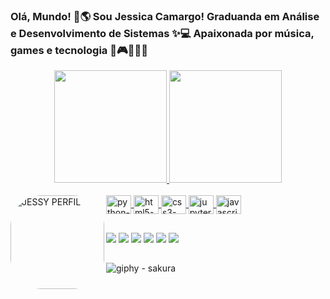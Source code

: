 ### Olá, Mundo! 👋🌎 Sou Jessica Camargo! Graduanda em Análise e Desenvolvimento de Sistemas ✨💻 Apaixonada por música, games e tecnologia 🎸🎮👩🏻‍💻

<div align="center">
  <a href="https://github.com/xJessicaCamargo">
  <img height="180em" src="https://github-readme-stats.vercel.app/api?username=xJessicaCamargo&show_icons=true&theme=outrun&include_all_commits=true&count_private=true"/>
  <img height="180em" src="https://github-readme-stats.vercel.app/api/top-langs/?username=xJessicaCamargo&layout=compact&langs_count=7&theme=dracula"/>
</div>
 
<div style="display: inline_block"><br>
   <img align="left" alt="JESSY PERFIL" height="150" style="border-radius:50px;" 
  src="https://instagram.fbhz2-1.fna.fbcdn.net/v/t51.2885-19/308354189_822515018751049_2353100337429495350_n.jpg?stp=dst-jpg_s150x150&_nc_ht=instagram.fbhz2-1.fna.fbcdn.net&_nc_cat=101&_nc_ohc=n_1i4O8U-6EAX-2RkzY&tn=CzD5dXDfmLH2Q6IO&edm=ACWDqb8BAAAA&ccb=7-5&oh=00_AT9iOy0kSoK1RPnWXbgQDEStUywSKAZRdMZay7KlP6Wp7g&oe=633A23D4&_nc_sid=1527a3">
  
  <img align="center" alt="python-original-JESS" height="30" width="40" src="https://cdn.jsdelivr.net/gh/devicons/devicon/icons/python/python-original.svg">
  <img align="center" alt="html5-plain-wordmark-JESS" height="30" width="40" src="https://cdn.jsdelivr.net/gh/devicons/devicon/icons/html5/html5-plain-wordmark.svg">
  <img align="center" alt="css3-plain-wordmark-JESS" height="30" width="40" src="https://cdn.jsdelivr.net/gh/devicons/devicon/icons/css3/css3-plain-wordmark.svg">
  <img align="center" alt="jupyter-original-wordmark-JESS" height="30" width="40" src="https://cdn.jsdelivr.net/gh/devicons/devicon/icons/jupyter/jupyter-original-wordmark.svg">
  <img align="center" alt="javascript-original-JESS" height="30" width="40" src="https://cdn.jsdelivr.net/gh/devicons/devicon/icons/javascript/javascript-original.svg">
</div>
  
  ##
 
<div> 
  <a href="https://www.linkedin.com/in/jessica-camargo0/" target="_blank"><img src="https://img.shields.io/badge/-LinkedIn-%230077B5?style=for-the-badge&logo=linkedin&logoColor=white" target="_blank"></a> 
  <a href="https://www.instagram.com/jessicabcamargo/" target="_blank"><img src="https://img.shields.io/badge/-Instagram-%23E4405F?style=for-the-badge&logo=instagram&logoColor=white" target="_blank"></a>
 	<a href="https://www.twitch.tv/jessicajonesj" target="_blank"><img src="https://img.shields.io/badge/Twitch-9146FF?style=for-the-badge&logo=twitch&logoColor=white"></a> 
  <a href = "mailto:jessicabcamargo@yahoo.com.br"><img src="https://img.shields.io/badge/-Gmail-%23333?style=for-the-badge&logo=gmail&logoColor=white" target="_blank"></a>
  <a href="https://www.deezer.com/br/profile/2764556482/loved" target="_blank"><img src="https://img.shields.io/badge/Deezer-FEAA2D?style=for-the-badge&logo=deezer&logoColor=white"></a> 
  <a href="https://www.youtube.com/channel/UCVw-xhVDRuwzfqrr_bD84Yg" target="_blank"><img src="https://img.shields.io/badge/YouTube-FF0000?style=for-the-badge&logo=youtube&logoColor=white" target="_blank"></a>
</div>

 ##
 
 ![giphy - sakura](https://user-images.githubusercontent.com/103798577/192622401-27112c9f-40a9-410f-8eb0-ed859f32dc6c.gif)

 
